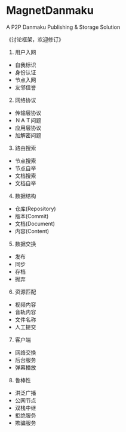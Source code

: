 # MagnetDanmaku
A P2P Danmaku Publishing &amp; Storage Solution

《讨论框架，欢迎修订》
1. 用户入网
  * 自我标识
  * 身份认证
  * 节点入网
  * 友邻信誉
2. 网络协议
  * 传输层协议
  * ＮＡＴ问题
  * 应用层协议
  * 加解密问题
3. 路由搜索
  * 节点搜索
  * 节点自举
  * 文档搜索
  * 文档自举
4. 数据结构
  * 仓库(Repository)
  * 版本(Commit)
  * 文档(Document)
  * 内容(Content)
5. 数据交换
  * 发布
  * 同步
  * 存档
  * 抛弃
6. 资源匹配
  * 视频内容
  * 音轨内容
  * 文件名称
  * 人工提交
7. 客户端
  * 网络交换
  * 后台服务
  * 弹幕播放
8. 鲁棒性
  * 洪泛广播
  * 公网节点
  * 双栈中继
  * 拒绝服务
  * 欺骗服务
